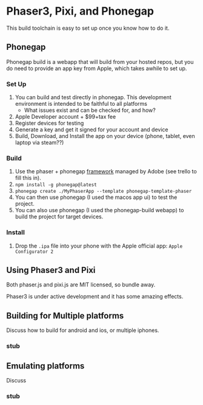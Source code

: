 # Phaser3, Pixi, and Phonegap

This build toolchain is easy to set up once you know how to do it.




## Phonegap

Phonegap build is a webapp that will build from your hosted repos, but you do need to provide an app key from Apple, which takes awhile to set up. 


### Set Up

1. You can build and test directly in phonegap. This development environment is intended to be faithful to all platforms
	- What issues exist and can be checked for, and how?
1. Apple Developer account + $99+tax fee
1. Register devices for testing
1. Generate a key and get it signed for your account and device
1. Build, Download, and Install the app on your device (phone, tablet, even laptop via steam??)


### Build

1. Use the phaser + phonegap [framework]() managed by Adobe (see trello to fill this in).
1. `npm install -g phonegap@latest`
1. `phonegap create ./MyPhaserApp --template phonegap-template-phaser`
1. You can then use phonegap (I used the macos app ui) to test the project.
1. You can also use phonegap (I used the phonegap-build webapp) to build the project for target devices.


### Install

1. Drop the `.ipa` file into your phone with the Apple official app: `Apple Configurator 2`


## Using Phaser3 and Pixi

Both phaser.js and pixi.js are MIT licensed, so bundle away.

Phaser3 is under active development and it has some amazing effects.




## Building for Multiple platforms

Discuss how to build for android and ios, or multiple iphones.

### stub




## Emulating platforms

Discuss

### stub